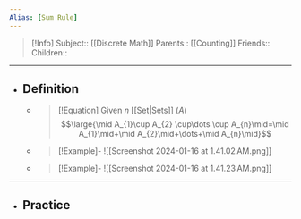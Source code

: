 ```yaml
---
Alias: [Sum Rule]
---
```

> [!Info]
> Subject:: [[Discrete Math]]
> Parents:: [[Counting]]
> Friends:: 
> Children:: 
---
- ## Definition
	- > [!Equation]
	  > Given $n$ [[Set|Sets]] $(A)$ 
	  > $$\large{\mid A_{1}\cup A_{2} \cup\dots \cup  A_{n}\mid=\mid A_{1}\mid+\mid A_{2}\mid+\dots+\mid A_{n}\mid}$$
	- > [!Example]-
	  > ![[Screenshot 2024-01-16 at 1.41.02 AM.png]]
	- > [!Example]-
	  > ![[Screenshot 2024-01-16 at 1.41.23 AM.png]]
---
- ## Practice